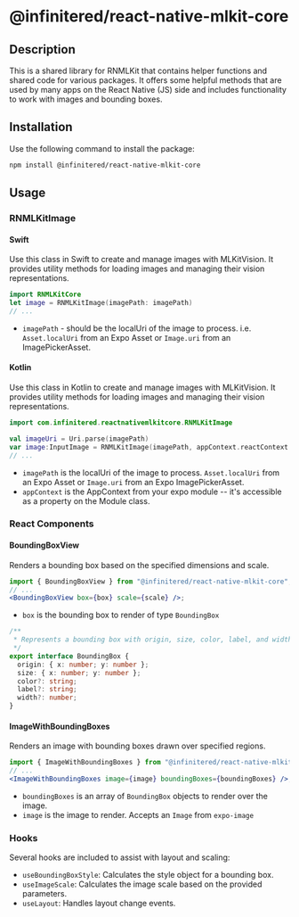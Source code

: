 # @infinitered/react-native-mlkit-core

## Description

This is a shared library for RNMLKit that contains helper functions and shared code for various packages. It offers
some helpful methods that are used by many apps on the React Native (JS) side and includes functionality to work with
images and bounding boxes.

## Installation

Use the following command to install the package:

```bash
npm install @infinitered/react-native-mlkit-core
```

## Usage

### RNMLKitImage

#### Swift

Use this class in Swift to create and manage images with MLKitVision. It provides utility methods for loading images and
managing their vision representations.

```swift
import RNMLKitCore
let image = RNMLKitImage(imagePath: imagePath)
// ...
```

- `imagePath` - should be the localUri of the image to process. i.e. `Asset.localUri` from an Expo Asset or `Image.uri`
  from
  an ImagePickerAsset.

#### Kotlin

Use this class in Kotlin to create and manage images with MLKitVision. It provides utility methods for loading images
and managing their vision representations.

```kotlin
import com.infinitered.reactnativemlkitcore.RNMLKitImage

val imageUri = Uri.parse(imagePath)
var image:InputImage = RNMLKitImage(imagePath, appContext.reactContext!!).image
// ...
```

- `imagePath` is the localUri of the image to process. `Asset.localUri` from an Expo Asset or `Image.uri` from an Expo
  ImagePickerAsset.
- `appContext` is the AppContext from your expo module -- it's accessible as a property on the Module class.

### React Components

#### BoundingBoxView

Renders a bounding box based on the specified dimensions and scale.

```jsx
import { BoundingBoxView } from "@infinitered/react-native-mlkit-core";
// ...
<BoundingBoxView box={box} scale={scale} />;
```

- `box` is the bounding box to render of type `BoundingBox`

```ts
/**
 * Represents a bounding box with origin, size, color, label, and width properties.
 */
export interface BoundingBox {
  origin: { x: number; y: number };
  size: { x: number; y: number };
  color?: string;
  label?: string;
  width?: number;
}
```

#### ImageWithBoundingBoxes

Renders an image with bounding boxes drawn over specified regions.

```jsx
import { ImageWithBoundingBoxes } from "@infinitered/react-native-mlkit-core";
// ...
<ImageWithBoundingBoxes image={image} boundingBoxes={boundingBoxes} />;
```

- `boundingBoxes` is an array of `BoundingBox` objects to render over the image.
- `image` is the image to render. Accepts an `Image` from `expo-image`

### Hooks

Several hooks are included to assist with layout and scaling:

- `useBoundingBoxStyle`: Calculates the style object for a bounding box.
- `useImageScale`: Calculates the image scale based on the provided parameters.
- `useLayout`: Handles layout change events.

